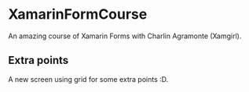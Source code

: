 # XamarinFormCourse
An amazing course of Xamarin Forms with Charlin Agramonte (Xamgirl).

## Extra points
A new screen using grid for some extra points :D.
